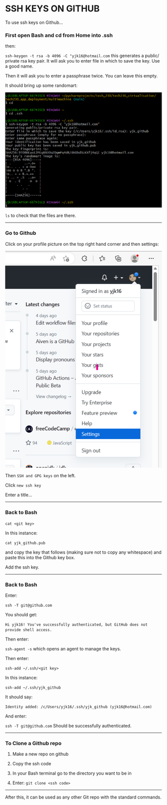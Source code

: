 # SSH KEYS ON GITHUB

To use ssh keys on Github...

### First open Bash and cd from Home into .ssh

then:

`ssh-keygen -t rsa -b 4096 -C "yjk16@hotmail.com`
this generates a public/ private rsa key pair.  It will ask you to enter file in which to save the key. Use a good name.

Then it will ask you to enter a passphrase twice.  You can leave this empty.

It should bring up some randomart:


![alt](randomart.png)

`ls` to check that the files are there.

----

### Go to Github

Click on your profile picture on the top right hand corner and then settings:

![alt](gitprofile.png)

Then `SSH and GPG keys` on the left.

Click `new ssh key`

Enter a title...

----

### Back to Bash

`cat <git key>`

In this instance:

`cat yjk_github.pub`

and copy the key that follows (making sure not to copy any whitespace) and paste this into the Github key box.

Add the ssh key.

----

### Back to Bash

Enter:

`ssh -T git@github.com`

You should get:

`Hi yjk16! You've successfully authenticated, but GitHub does not provide shell access.`

Then enter:

`ssh-agent -s`
which opens an agent to manage the keys.

Then enter:

`ssh-add ~/.ssh/<git key>`

In this instance:

`ssh-add ~/.ssh/yjk_github`

It should say:

`Identity added: /c/Users/yjk16/.ssh/yjk_github (yjk16@hotmail.com)`

And enter:

`ssh -T git@github.com`
Should be successfully authenticated.

----

### To Clone a Github repo

1. Make a new repo on github

2. Copy the ssh code

3. In your Bash terminal go to the directory you want to be in

4. Enter:
`git clone <ssh code>`

----

After this, it can be used as any other Git repo with the standard commands.